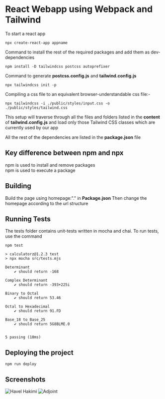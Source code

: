 # React Webapp using Webpack and Tailwind

To start a react app

    npx create-react-app appname

Command to install the rest of the required packages and add them as dev-dependencies

    npm install -D tailwindcss postcss autoprefixer
Command to generate <b>postcss.config.js</b> and <b>tailwind.config.js</b>

    npx tailwindcss init -p
Compiling a css file to an equivalent browser-understandable css file:-

    npx tailwindcss -i ./public/styles/input.css -o ./public/styles/tailwind.css
This setup will traverse through all the files and folders listed in the <b>content</b> of <b>tailwind.config.js</b> and load only those Tailwind CSS classes which are currently used by our app

All the rest of the dependencies are listed in the <b>package.json</b> file

## Key difference between npm and npx
npm is used to install and remove packages <br>
npm is used to execute a package

## Building
Build the page using homepage:"." in <b>Package.json</b>
Then change the homepage according to the url structure
## Running Tests
The tests folder contains unit-tests written in mocha and chai. To run tests, use the command

    npm test

    > calculatorz@1.2.3 test
    > npx mocha src/tests.mjs

    Determinant
        ✔ should return -168

    Complex Determinant
        ✔ should return -393+225i

    Binary to Octal
        ✔ should return 53.46

    Octal to Hexadecimal
        ✔ should return 91.FD

    Base_18 to Base_25
        ✔ should return 5G8BLME.0


    5 passing (18ms)

## Deploying the project

    npm run deploy

## Screenshots
![Havel Hakimi](https://user-images.githubusercontent.com/67017303/223962531-3ae89d39-ee4f-4eb8-8d98-ce17f53c38be.png)
![Adjoint](https://user-images.githubusercontent.com/67017303/223962563-ac63f99c-337b-4f63-8e60-7cf805414ef2.png)
